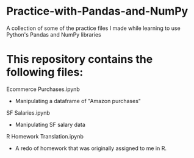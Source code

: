 # Practice-with-Pandas-and-NumPy
A collection of some of the practice files I made while learning to use Python's Pandas and NumPy libraries

# This repository contains the following files:  
Ecommerce Purchases.ipynb    
- Manipulating a dataframe of "Amazon purchases"  
  
SF Salaries.ipynb  
- Manipulating SF salary data  
  
R Homework Translation.ipynb  
- A redo of homework that was originally assigned to me in R.  
